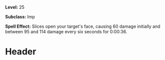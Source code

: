 <!-- TITLE: Skill: Face Gash -->
<!-- SUBTITLE:  A maiming strike that causes damage over time.-->

**Level:** 25

**Subclass:** Imp

**Spell Effect:** Slices open your target's face, causing 60 damage initially and between 95 and 114 damage every six seconds for 0:00:36.

# Header